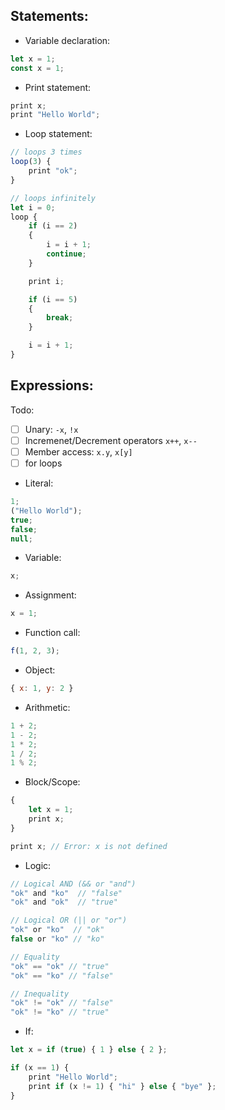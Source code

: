 ## Statements:

- Variable declaration:

```js
let x = 1;
const x = 1;
```

- Print statement:

```js
print x;
print "Hello World";
```

- Loop statement:

```js
// loops 3 times
loop(3) {
	print "ok";
}

// loops infinitely
let i = 0;
loop {
	if (i == 2)
	{
		i = i + 1;
		continue;
	}

	print i;

	if (i == 5)
	{
		break;
	}

	i = i + 1;
}
```

## Expressions:

Todo:

- [ ] Unary: `-x`, `!x`
- [ ] Incremenet/Decrement operators `x++`, `x--`
- [ ] Member access: `x.y`, `x[y]`
- [ ] for loops

- Literal:

```js
1;
("Hello World");
true;
false;
null;
```

- Variable:

```js
x;
```

- Assignment:

```js
x = 1;
```

- Function call:

```js
f(1, 2, 3);
```

- Object:

```js
{ x: 1, y: 2 }
```

- Arithmetic:

```js
1 + 2;
1 - 2;
1 * 2;
1 / 2;
1 % 2;
```

- Block/Scope:

```js
{
    let x = 1;
    print x;
}

print x; // Error: x is not defined
```

- Logic:

```js
// Logical AND (&& or "and")
"ok" and "ko"  // "false"
"ok" and "ok"  // "true"

// Logical OR (|| or "or")
"ok" or "ko"  // "ok"
false or "ko" // "ko"

// Equality
"ok" == "ok" // "true"
"ok" == "ko" // "false"

// Inequality
"ok" != "ok" // "false"
"ok" != "ko" // "true"
```

- If:

```js
let x = if (true) { 1 } else { 2 };

if (x == 1) {
    print "Hello World";
    print if (x != 1) { "hi" } else { "bye" };
}
```
